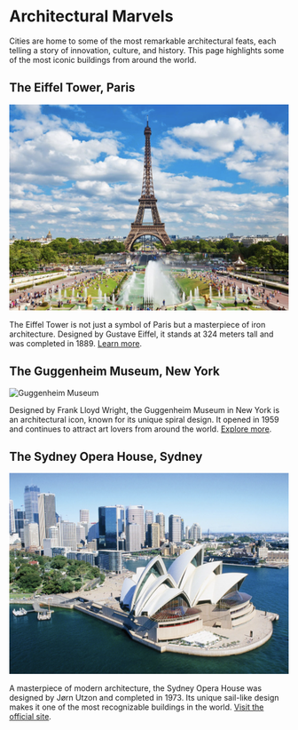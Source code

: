 # Architectural Marvels

Cities are home to some of the most remarkable architectural feats, each telling a story of innovation, culture, and history. This page highlights some of the most iconic buildings from around the world.

## The Eiffel Tower, Paris

![Eiffel Tower](docs/assets/img/eiffel_tower.png)

The Eiffel Tower is not just a symbol of Paris but a masterpiece of iron architecture. Designed by Gustave Eiffel, it stands at 324 meters tall and was completed in 1889. [Learn more](https://www.toureiffel.paris/en).

## The Guggenheim Museum, New York

![Guggenheim Museum](docs/assets/img/guggenheim_museum.jpg)

Designed by Frank Lloyd Wright, the Guggenheim Museum in New York is an architectural icon, known for its unique spiral design. It opened in 1959 and continues to attract art lovers from around the world. [Explore more](https://www.guggenheim.org/).

## The Sydney Opera House, Sydney

![Sydney Opera House](docs/assets/img/sydney_opera_house.png)

A masterpiece of modern architecture, the Sydney Opera House was designed by Jørn Utzon and completed in 1973. Its unique sail-like design makes it one of the most recognizable buildings in the world. [Visit the official site](https://www.sydneyoperahouse.com/).
